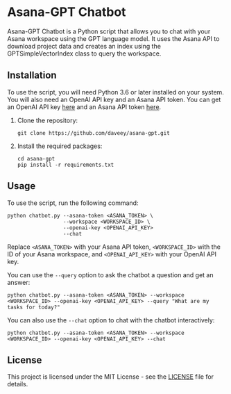 
# Asana-GPT Chatbot

Asana-GPT Chatbot is a Python script that allows you to chat with your Asana workspace using the GPT language model. It uses the Asana API to download project data and creates an index using the GPTSimpleVectorIndex class to query the workspace.

## Installation

To use the script, you will need Python 3.6 or later installed on your system. You will also need an OpenAI API key and an Asana API token. You can get an OpenAI API key [here](https://beta.openai.com/signup/) and an Asana API token [here](https://developers.asana.com/docs/personal-access-token).

1. Clone the repository:

    ```
    git clone https://github.com/daveey/asana-gpt.git
    ```

2. Install the required packages:

    ```
    cd asana-gpt
    pip install -r requirements.txt
    ```

## Usage

To use the script, run the following command:

```
python chatbot.py --asana-token <ASANA_TOKEN> \
                  --workspace <WORKSPACE_ID> \
                  --openai-key <OPENAI_API_KEY>
                  --chat
```

Replace `<ASANA_TOKEN>` with your Asana API token, `<WORKSPACE_ID>` with the ID of your Asana workspace, and `<OPENAI_API_KEY>` with your OpenAI API key.

You can use the `--query` option to ask the chatbot a question and get an answer:

```
python chatbot.py --asana-token <ASANA_TOKEN> --workspace <WORKSPACE_ID> --openai-key <OPENAI_API_KEY> --query "What are my tasks for today?"
```

You can also use the `--chat` option to chat with the chatbot interactively:

```
python chatbot.py --asana-token <ASANA_TOKEN> --workspace <WORKSPACE_ID> --openai-key <OPENAI_API_KEY> --chat
```

## License

This project is licensed under the MIT License - see the [LICENSE](LICENSE) file for details.
